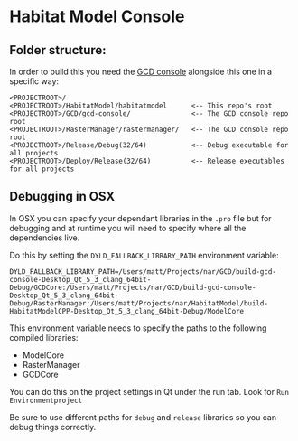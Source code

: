 # Habitat Model Console


## Folder structure:

In order to build this you need the [GCD console](https://bitbucket.org/northarrowresearch/gcd-console) alongside this one in a specific way:

```
<PROJECTROOT>/
<PROJECTROOT>/HabitatModel/habitatmodel      <-- This repo's root
<PROJECTROOT>/GCD/gcd-console/               <-- The GCD console repo root
<PROJECTROOT>/RasterManager/rastermanager/   <-- The GCD console repo root
<PROJECTROOT>/Release/Debug(32/64)           <-- Debug executable for all projects
<PROJECTROOT>/Deploy/Release(32/64)          <-- Release executables for all projects
```


## Debugging in OSX

In OSX you can specify your dependant libraries in the `.pro` file but for debugging and at runtime you will need to specify where all the dependencies live.

Do this by setting the `DYLD_FALLBACK_LIBRARY_PATH` environment variable:

```
DYLD_FALLBACK_LIBRARY_PATH=/Users/matt/Projects/nar/GCD/build-gcd-console-Desktop_Qt_5_3_clang_64bit-Debug/GCDCore:/Users/matt/Projects/nar/GCD/build-gcd-console-Desktop_Qt_5_3_clang_64bit-Debug/RasterManager:/Users/matt/Projects/nar/HabitatModel/build-HabitatModelCPP-Desktop_Qt_5_3_clang_64bit-Debug/ModelCore
```
This environment variable needs to specify the paths to the following compiled libraries:

* ModelCore
* RasterManager
* GCDCore

You can do this on the project settings in Qt under the run tab. Look for `Run Environmentproject`

Be sure to use different paths for `debug` and `release` libraries so you can debug things correctly.